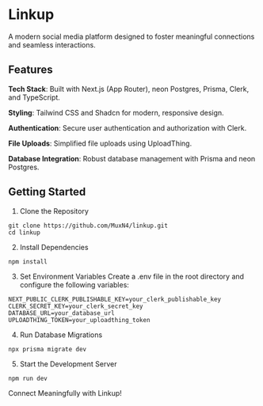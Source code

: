 # Linkup

A modern social media platform designed to foster meaningful connections and seamless interactions.

## Features

**Tech Stack**: Built with Next.js (App Router), neon Postgres, Prisma, Clerk, and TypeScript.

**Styling**: Tailwind CSS and Shadcn for modern, responsive design.

**Authentication**: Secure user authentication and authorization with Clerk.

**File Uploads**: Simplified file uploads using UploadThing.

**Database Integration**: Robust database management with Prisma and neon Postgres.

## Getting Started

1. Clone the Repository
```
git clone https://github.com/MuxN4/linkup.git
cd linkup
```

2. Install Dependencies
```
npm install
```

3. Set Environment Variables
Create a .env file in the root directory and configure the following variables:
```
NEXT_PUBLIC_CLERK_PUBLISHABLE_KEY=your_clerk_publishable_key
CLERK_SECRET_KEY=your_clerk_secret_key
DATABASE_URL=your_database_url
UPLOADTHING_TOKEN=your_uploadthing_token
```

4. Run Database Migrations
```
npx prisma migrate dev
```

5. Start the Development Server
```
npm run dev
```

Connect Meaningfully with Linkup!
